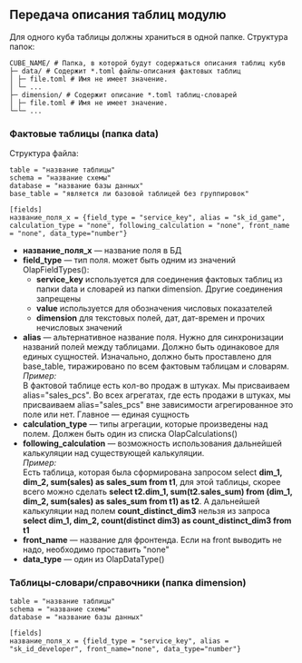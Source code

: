 ## Передача описания таблиц модулю

Для одного куба таблицы должны храниться в одной папке. Структура папок:
```
CUBE_NAME/ # Папка, в которой будут содержаться описания таблиц кубв
├─ data/ # Содержит *.toml файлы-описания фактовых таблиц
│ ├─ file.toml # Имя не имеет значение.
│ └─ ...
├─ dimension/ # Содержит описание *.toml таблиц-словарей
│ ├─ file.toml # Имя не имеет значение.
└─└─ ...
```
### Фактовые таблицы (папка data)
Структура файла:
```
table = "название таблицы"
schema = "название схемы"
database = "название базы данных"
base_table = "является ли базовой таблицей без группировок"

[fields]
название_поля_х = {field_type = "service_key", alias = "sk_id_game", calculation_type = "none", following_calculation = "none", front_name = "none", data_type="number"}
```
- **название_поля_х** — название поля в БД
- **field_type** — тип поля. может быть одним из значений OlapFieldTypes(): 
  - **service_key** используется для соединения фактовых таблиц из папки data и словарей из папки dimension. Другие соединения запрещены
  - **value** используется для обозначения числовых показателей
  - **dimension** для текстовых полей, дат, дат-времен и прочих нечисловых значений
- **alias** — альтернативное название поля. Нужно для синхронизации названий полей между таблицами. Должно быть одинаковое для единых сущностей. Изначально, должно быть проставлено для base_table, тиражировано по всем фактовым таблицам и словарям. <br>_Пример:_<br>В фактовой таблице есть кол-во продаж в штуках. Мы присваиваем alias="sales_pcs". Во всех агрегатах, где есть продажи в штуках, мы присваиваем alias="sales_pcs" вне зависимости агрегированное это поле или нет. Главное — единая сущность
- **calculation_type** — типы агрегации, которые произведены над полем. Должен быть один из списка OlapCalculations()
- **following_calculation** — возможность использования дальнейшей калькуляции над существующей калькуляции.<br>_Пример:_<br>Есть таблица, которая была сформирована запросом select **dim_1, dim_2, sum(sales) as sales_sum from t1**, для этой таблицы, скорее всего можно сделать **select t2.dim_1, sum(t2.sales_sum) from (dim_1, dim_2, sum(sales) as sales_sum from t1) as t2**. А дальнейшей калькуляции над полем **count_distinct_dim3** нельзя из запроса **select dim_1, dim_2, count(distinct dim3) as count_distinct_dim3 from t1**
- **front_name** — название для фронтенда. Если на front выводить не надо, необходимо проставить "none"
- **data_type** — один из OlapDataType()

### Таблицы-словари/справочники (папка dimension)
```
table = "название таблицы"
schema = "название схемы"
database = "название базы данных"

[fields]
название_поля_х = {field_type = "service_key", alias = "sk_id_developer", front_name="none", data_type="number"}
```
